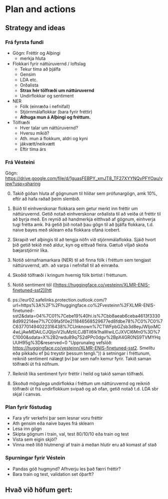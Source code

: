 # Plan and actions

## Strategy and ideas

### Frá fyrsta fundi
- Gögn: Fréttir og Alþingi
	- merkja hluta
- Flokkari fyrir náttúruvernd / loftslag
	- Tekur tíma að þjálfa
	- Gensim
	- LDA etc.
	- Orðalista
	- **Strax hér tölfræði um náttúruvernd**
	- Undirflokkar og sentiment
- NER
	- Fólk (einræða í nefnifall)
	- Stjórnmálaflokkar (bara fyrir fréttir)
	- **Athuga mun á Alþingi og fréttum.**
- Tölfræði
	- Hver talar um náttúruvernd?
	- Hversu mikið?
	- Ath. mun á flokkum, aldri og kyni
	- jákvætt/neikvætt
	- Eftir tíma árs

### Frá Vésteini
Gögn: https://drive.google.com/file/d/1guasFEBPY_xmJT8_TF27XYYNQvPFYOau/view?usp=sharing 

0. Takið góðan hluta af gögnunum til hliðar sem prófunargögn, amk 10%, eftir að hafa raðað þeim slembið.

1. Búið til einhverskonar flokkara sem getur merkt inn fréttir um náttúruvernd. Getið notað einhverskonar orðalista til að veiða út fréttir til að byrja með. En reynið að handmerkja eitthvað af gögnum, einhverja tugi frétta amk. Þá getið þið notað þau gögn til að þjálfa flokkara, t.d. naive bayes með sklearn eða flokkara ofaná icebert.   

2. Skrapið vef alþingis til að tengja nöfn við stjórnmálaflokka. Sjáið hvort þið getið tekið með aldur, kyn og eittvað fleira. Gætuð viljað skoða bæjarstjórnir líka.  

3. Notið sérnafnamarkara (NER) til að finna fólk í fréttum sem tengjast náttúruvernd, ath. að varpa í nefnifall til að einræða.  

4. Skoðið tölfræði í kringum hvernig fólk birtist í fréttunum.

5. Notið sentiment tól ([https://huggingface.co/vesteinn/XLMR-ENIS-finetuned-sst2](htt
6. ps://eur02.safelinks.protection.outlook.com/?url=https%3A%2F%2Fhuggingface.co%2Fvesteinn%2FXLMR-ENIS-finetuned-sst2&data=04%7C01%7Cebe19%40hi.is%7Cbb8aeab6ceba4613f33308d992214ee7%7C09fa5f0e211846568529677ed8fdbe78%7C0%7C0%7C637701494022316438%7CUnknown%7CTWFpbGZsb3d8eyJWIjoiMC4wLjAwMDAiLCJQIjoiV2luMzIiLCJBTiI6Ik1haWwiLCJXVCI6Mn0%3D%7C1000&sdata=X%2B2rwdu89q7S2dPPc0dgv%2BpX4GR0NS9TVMYHqUUH95g%3D&reserved=0 "Upprunaleg vefslóð: https://huggingface.co/vesteinn/XLMR-ENIS-finetuned-sst2. Smelltu eða pikkaðu ef þú treystir þessum tengli.")) á setningar í fréttunum, reiknið sentiment nálægt því þar sem nafn kemur fyrir. Takið saman tölfræði út frá nöfnum.  

6. Reiknið líka sentiment fyrir fréttir í heild og takið saman tölfræði.

7. Skoðuð mögulega undirflokka í fréttum um náttúruvernd og reiknið tölfræði út frá undirflokkum svipað og að ofan, getið notað t.d. LDA sbr skjal í canvas.


### Plan fyrir föstudag
- Fara yfir verkefni þar sem lesnar voru fréttir
- Ath gensim eða naive bayes frá sklearn
- Lesa inn gögn
- Skipta gögnum í train, val, test 80/10/10 eða train og test
- Vista sem eigin skjöl?
- Vinna með lítið hlutmengi af train á meðan hlutir eru að komast af stað

### Spurningar fyrir Véstein
- Pandas góð hugmynd? Afhverju les það færri fréttir?
- Bara train og test, validation set óþarft?


## Hvað við höfum gert:




